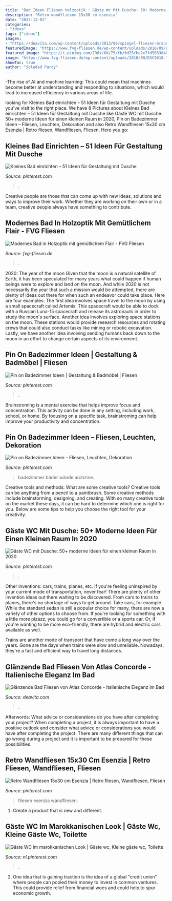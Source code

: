 ```yaml
---
title: "Bad Ideen Fliesen Holzoptik : Gäste Wc Mit Dusche: 50+ Moderne Ideen Für Einen Kleinen Raum In 2020"
description: "Retro wandfliesen 15x30 cm esenzia"
date: "2022-12-01"
categories:
- "ideas"
tags: ["ideas"]
images:
- "https://deavita.com/wp-content/uploads/2013/06/spiegel-fliesen-braun-mosaik-fliesenspiegel-badezimmer-atlas-concorde.jpg"
featuredImage: "https://www.fvg-fliesen.de/wp-content/uploads/2018/09/DSC9618-1024x684.jpg"
featured_image: "https://i.pinimg.com/736x/6d/75/fb/6d75fba2e7fd5033840d3cfd9b8b66b2.jpg"
image: "https://www.fvg-fliesen.de/wp-content/uploads/2018/09/DSC9618-1024x684.jpg"
ShowToc: true
author: "Soledad Purdy"
---
```



-The rise of AI and machine learning: This could mean that machines become better at understanding and responding to situations, which would lead to increased efficiency in various areas of life.

	

		
looking for Kleines Bad einrichten – 51 Ideen für Gestaltung mit Dusche you've visit to the right place. We have 8 Pictures about Kleines Bad einrichten – 51 Ideen für Gestaltung mit Dusche like Gäste WC mit Dusche: 50+ moderne Ideen für einen kleinen Raum in 2020, Pin on Badezimmer Ideen – Fliesen, Leuchten, Dekoration and also Retro Wandfliesen 15x30 cm Esenzia | Retro fliesen, Wandfliesen, Fliesen. Here you go:
		
    
## Kleines Bad Einrichten – 51 Ideen Für Gestaltung Mit Dusche

<img loading=lazy src="https://i.pinimg.com/736x/94/35/59/94355973be7d0bfda413ab648efd3e8d.jpg" onerror="this.onerror=null;this.src='https://tse1.mm.bing.net/th?id=OIP.sGvYvunOs_dLolBo9HOQAQHaEJ&amp;pid=15.1';" alt="Kleines Bad einrichten – 51 Ideen für Gestaltung mit Dusche">

_Source: pinterest.com_

>. 

	

Creative people are those that can come up with new ideas, solutions and ways to improve their work. Whether they are working on their own or in a team, creative people always have something to contribute.

    
## Modernes Bad In Holzoptik Mit Gemütlichem Flair - FVG Fliesen

<img loading=lazy src="https://www.fvg-fliesen.de/wp-content/uploads/2018/09/DSC9618-1024x684.jpg" onerror="this.onerror=null;this.src='https://tse2.mm.bing.net/th?id=OIP.WFCZhq_X5r9fLDjJQBPtqgHaE8&amp;pid=15.1';" alt="Modernes Bad in Holzoptik mit gemütlichem Flair - FVG Fliesen">

_Source: fvg-fliesen.de_

>. 

	

2020: The year of the moon
Given that the moon is a natural satellite of Earth, it has been speculated for many years what could happen if human beings were to explore and land on the moon. And while 2020 is not necessarily the year that such a mission would be attempted, there are plenty of ideas out there for when such an endeavor could take place. Here are four examples: 
The first idea involves space travel to the moon by using a small spacecraft called Artemis. This spacecraft would be able to dock with a Russian Luna-15 spacecraft and release its astronauts in order to study the moon's surface. 
Another idea involves exploring space stations on the moon. These stations would provide research resources and rotating crews that could also conduct tasks like mining or robotic excavation. 
Lastly, we have another idea involving sending humans back down to the moon in an effort to change certain aspects of its environment.

    
## Pin On Badezimmer Ideen | Gestaltung &amp; Badmöbel | Fliesen

<img loading=lazy src="https://i.pinimg.com/736x/0c/55/f2/0c55f269213edfdf81e8bd9203d99939.jpg" onerror="this.onerror=null;this.src='https://tse3.mm.bing.net/th?id=OIP.tS-7IRUF25gOQOx1V3qMiAHaId&amp;pid=15.1';" alt="Pin on Badezimmer Ideen | Gestaltung &amp; Badmöbel | Fliesen">

_Source: pinterest.com_

>. 

	

Brainstroming is a mental exercise that helps improve focus and concentration. This activity can be done in any setting, including work, school, or home. By focusing on a specific task, brainstroming can help improve your productivity and concentration.

    
## Pin On Badezimmer Ideen – Fliesen, Leuchten, Dekoration

<img loading=lazy src="https://i.pinimg.com/736x/6d/75/fb/6d75fba2e7fd5033840d3cfd9b8b66b2.jpg" onerror="this.onerror=null;this.src='https://tse1.mm.bing.net/th?id=OIP.0QR9o22RshUILPpaLKq6ygHaLZ&amp;pid=15.1';" alt="Pin on Badezimmer Ideen – Fliesen, Leuchten, Dekoration">

_Source: pinterest.com_

>badezimmer bäder wände archzine. 

	

Creative tools and methods: What are some creative tools?
Creative tools can be anything from a pencil to a paintbrush. Some creative methods include brainstorming, designing, and creating. With so many creative tools on the market these days, it can be hard to determine which one is right for you. Below are some tips to help you choose the right tool for your creativity.

    
## Gäste WC Mit Dusche: 50+ Moderne Ideen Für Einen Kleinen Raum In 2020

<img loading=lazy src="https://i.pinimg.com/736x/dc/ce/31/dcce3133cc2f3f91c3e0c1af77f93f44.jpg" onerror="this.onerror=null;this.src='https://tse2.mm.bing.net/th?id=OIP.DMuIpTsobWMGF68CtRi50wHaLF&amp;pid=15.1';" alt="Gäste WC mit Dusche: 50+ moderne Ideen für einen kleinen Raum in 2020">

_Source: pinterest.com_

>. 

	

Other inventions: cars, trains, planes, etc.
If you're feeling uninspired by your current mode of transportation, never fear! There are plenty of other invention ideas out there waiting to be discovered. From cars to trains to planes, there's no shortage of ways to get around.
Take cars, for example. While the standard sedan is still a popular choice for many, there are now a variety of other options to choose from. If you're looking for something with a little more pizazz, you could go for a convertible or a sports car. Or, if you're wanting to be more eco-friendly, there are hybrid and electric cars available as well.

Trains are another mode of transport that have come a long way over the years. Gone are the days when trains were slow and unreliable. Nowadays, they're a fast and efficient way to travel long distances.

    
## Glänzende Bad Fliesen Von Atlas Concorde - Italienische Eleganz Im Bad

<img loading=lazy src="https://deavita.com/wp-content/uploads/2013/06/spiegel-fliesen-braun-mosaik-fliesenspiegel-badezimmer-atlas-concorde.jpg" onerror="this.onerror=null;this.src='https://tse2.mm.bing.net/th?id=OIP.rCrClGN6FTyDJUOM5Ip1qgHaFj&amp;pid=15.1';" alt="Glänzende Bad Fliesen von Atlas Concorde - Italienische Eleganz im Bad">

_Source: deavita.com_

>. 

	

Afterwords: What advice or considerations do you have after completing your project?
When completing a project, it is always important to have a positive outlook and consider what advice or considerations you would have after completing the project. There are many different things that can go wrong during a project and it is important to be prepared for these possibilities.

    
## Retro Wandfliesen 15x30 Cm Esenzia | Retro Fliesen, Wandfliesen, Fliesen

<img loading=lazy src="https://i.pinimg.com/736x/b3/c2/a0/b3c2a0b9fe7390b3b7f94fede1881bf6.jpg" onerror="this.onerror=null;this.src='https://tse3.mm.bing.net/th?id=OIP.vVS0YXBKNVF6xqbTbcNdMwHaJQ&amp;pid=15.1';" alt="Retro Wandfliesen 15x30 cm Esenzia | Retro fliesen, Wandfliesen, Fliesen">

_Source: pinterest.com_

>fliesen esenzia wandfliesen. 

	

1. Create a product that is new and different.

    
## Gäste WC Im Marokkanischen Look | Gäste Wc, Kleine Gäste Wc, Toilette

<img loading=lazy src="https://i.pinimg.com/736x/f6/12/e1/f612e16a76ca6891b35e2d7350a33c64.jpg" onerror="this.onerror=null;this.src='https://tse3.mm.bing.net/th?id=OIP.Cs2vv8HXqU7L_xhHwmVK9AHaMS&amp;pid=15.1';" alt="Gäste WC im marokkanischen Look | Gäste wc, Kleine gäste wc, Toilette">

_Source: nl.pinterest.com_

>. 

	

2. One idea that is gaining traction is the idea of a global "credit union" where people can pooled their money to invest in common ventures. This could provide relief from financial woes and could help to spur economic growth.

